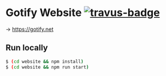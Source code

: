 # Gotify Website [![travus-badge][travis-badge]][travis]

-> https://gotify.net

## Run locally

```bash
$ (cd website && npm install)
$ (cd website && npm run start)
```

 [travis-badge]: https://travis-ci.org/gotify/cli.svg?branch=master
 [travis]: https://travis-ci.org/gotify/cli